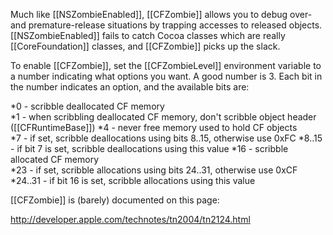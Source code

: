 Much like [[NSZombieEnabled]], [[CFZombie]] allows you to debug over- and premature-release situations by trapping accesses to released objects. [[NSZombieEnabled]] fails to catch Cocoa classes which are really [[CoreFoundation]] classes, and [[CFZombie]] picks up the slack.

To enable [[CFZombie]], set the [[CFZombieLevel]] environment variable to a number indicating what options you want. A good number is 3. Each bit in the number indicates an option, and the available bits are:


*0 - scribble deallocated CF memory                             
*1 - when scribbling deallocated CF memory, don't scribble object header ([[CFRuntimeBase]])
*4 - never free memory used to hold CF objects                  
*7 - if set, scribble deallocations using bits 8..15, otherwise use 0xFC
*8..15 - if bit 7 is set, scribble deallocations using this value
*16 - scribble allocated CF memory                               
*23 - if set, scribble allocations using bits 24..31, otherwise use 0xCF
*24..31 - if bit 16 is set, scribble allocations using this value


[[CFZombie]] is (barely) documented on this page:

http://developer.apple.com/technotes/tn2004/tn2124.html